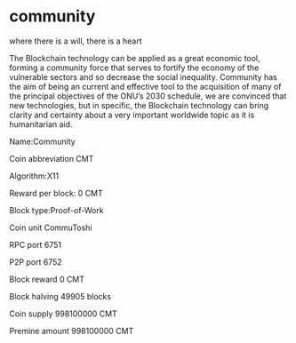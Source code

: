 # community

where there is a will, there is a heart

The Blockchain technology can be applied as a great economic tool, forming a community force that serves to fortify the economy of the vulnerable sectors and so decrease the social inequality. 
Community has the aim of being an current and effective tool to the acquisition of many of the principal objectives of the ONU’s 2030 schedule, we are convinced that new technologies, but in specific, the Blockchain technology can bring clarity and certainty about a very important worldwide topic as it is humanitarian aid.

Name:Community

Coin abbreviation	CMT

Algorithm:X11

Reward per block:	0 CMT

Block type:Proof-of-Work

Coin unit	CommuToshi

RPC port	6751

P2P port	6752

Block reward	0 CMT

Block halving	49905 blocks

Coin supply	998100000 CMT

Premine amount	998100000 CMT


